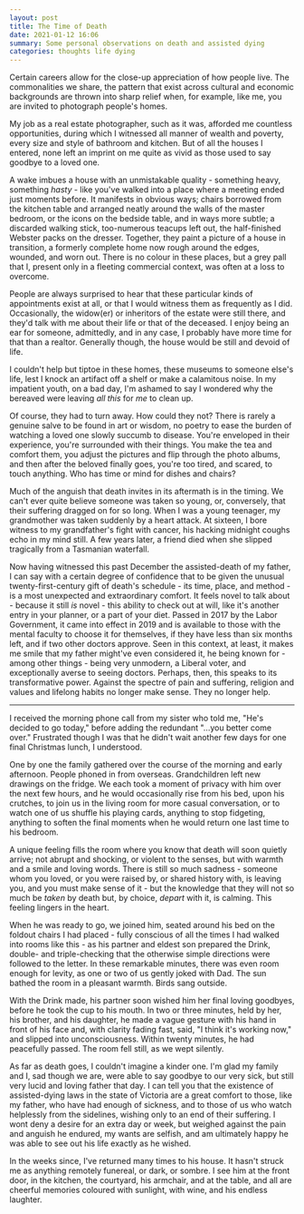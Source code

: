 ```yaml
---
layout: post
title: The Time of Death
date: 2021-01-12 16:06
summary: Some personal observations on death and assisted dying
categories: thoughts life dying
---
```


Certain careers allow for the close-up appreciation of how people live. The commonalities we share, the pattern that exist across cultural and economic backgrounds are thrown into sharp relief when, for example, like me, you are invited to photograph people's homes.
  
My job as a real estate photographer, such as it was, afforded me countless opportunities, during which I witnessed all manner of wealth and poverty, every size and style of bathroom and kitchen. But of all the houses I entered, none left an imprint on me quite as vivid as those used to say goodbye to a loved one.

A wake imbues a house with an unmistakable quality - something heavy, something *hasty* - like you've walked into a place where a meeting ended just moments before. It manifests in obvious ways; chairs borrowed from the kitchen table and arranged neatly around the walls of the master bedroom, or the icons on the bedside table, and in ways more subtle; a discarded walking stick, too-numerous teacups left out, the half-finished Webster packs on the dresser. Together, they paint a picture of a house in transition, a formerly complete home now rough around the edges, wounded, and worn out. There is no colour in these places, but a grey pall that I, present only in a fleeting commercial context, was often at a loss to overcome.

People are always surprised to hear that these particular kinds of appointments exist at all, or that I would witness them as frequently as I did.  Occasionally, the widow(er) or inheritors of the estate were still there, and they'd talk with me about their life or that of the deceased. I enjoy being an ear for someone, admittedly, and in any case, I probably have more time for that than a realtor. Generally though, the house would be still and devoid of life.
  
I couldn't help but tiptoe in these homes, these museums to someone else's life, lest I knock an artifact off a shelf or make a calamitous noise.  In my impatient youth, on a bad day, I'm ashamed to say I wondered why the bereaved were leaving *all this* for *me* to clean up.

Of course, they had to turn away. How could they not? There is rarely a genuine salve to be found in art or wisdom, no poetry to ease the burden of watching a loved one slowly succumb to disease. You're enveloped in their experience, you're surrounded with their things. You make the tea and comfort them, you adjust the pictures and flip through the photo albums, and then after the beloved finally goes, you're too tired, and scared, to touch anything. Who has time or mind for dishes and chairs?
  
Much of the anguish that death invites in its aftermath is in the timing. We can't ever quite believe someone was taken so young, or, conversely, that their suffering dragged on for so long.  When I was a young teenager, my grandmother was taken suddenly by a heart attack. At sixteen, I bore witness to my grandfather's fight with cancer, his hacking midnight coughs echo in my mind still.  A few years later, a friend died when she slipped tragically from a Tasmanian waterfall.
  
Now having witnessed this past December the assisted-death of my father, I can say with a certain degree of confidence that to be given the unusual twenty-first-century gift of death's schedule - its time, place, and method - is a most unexpected and extraordinary comfort. It feels novel to talk about - because it still *is* novel - this ability to check out at will, like it's another entry in your planner, or a part of your diet. Passed in 2017 by the Labor Government, it came into effect in 2019 and is available to those with the mental faculty to choose it for themselves, if they have less than six months left, and if two other doctors approve. Seen in this context, at least, it makes me smile that my father might've even considered it, he being known for - among other things - being very unmodern, a Liberal voter, and exceptionally averse to seeing doctors. Perhaps, then, this speaks to its transformative power. Against the spectre of pain and suffering, religion and values and lifelong habits no longer make sense. They no longer help.

**** 

I received the morning phone call from my sister who told me, "He's decided to go today," before adding the redundant "...you better come over." Frustrated though I was that he didn't wait another few days for one final Christmas lunch, I understood. 

One by one the family gathered over the course of the morning and early afternoon. People phoned in from overseas. Grandchildren left new drawings on the fridge. We each took a moment of privacy with him over the next few hours, and he would occasionally rise from his bed, upon his crutches, to join us in the living room for more casual conversation, or to watch one of us shuffle his playing cards, anything to stop fidgeting, anything to soften the final moments when he would return one last time to his bedroom.

A unique feeling fills the room where you know that death will soon quietly arrive; not abrupt and shocking, or violent to the senses, but with warmth and a smile and loving words. There is still so much sadness - someone whom you loved, or you were raised by, or shared history with, is leaving you, and you must make sense of it - but the knowledge that they will not so much be *taken* by death but, by choice, *depart* with it, is calming. This feeling lingers in the heart.

When he was ready to go, we joined him, seated around his bed on the foldout chairs I had placed - fully conscious of all the times I had walked into rooms like this - as his partner and eldest son prepared the Drink, double- and triple-checking that the otherwise simple directions were followed to the letter. In these remarkable minutes, there was even room enough for levity, as one or two of us gently joked with Dad. The sun bathed the room in a pleasant warmth. Birds sang outside.
    
With the Drink made, his partner soon wished him her final loving goodbyes, before he took the cup to his mouth. In two or three minutes, held by her, his brother, and his daughter, he made a vague gesture with his hand in front of his face and, with clarity fading fast, said, "I think it's working now," and slipped into unconsciousness. Within twenty minutes, he had peacefully passed. The room fell still, as we wept silently.

As far as death goes, I couldn't imagine a kinder one. I'm glad my family and I, sad though we are, were able to say goodbye to our very sick, but still very lucid and loving father that day. I can tell you that the existence of assisted-dying laws in the state of Victoria are a great comfort to those, like my father, who have had enough of sickness, and to those of us who watch helplessly from the sidelines, wishing only to an end of their suffering. I wont deny a desire for an extra day or week, but weighed against the pain and anguish he endured, my wants are selfish, and am ultimately happy he was able to see out his life exactly as he wished.

In the weeks since, I've returned many times to his house. It hasn't struck me as anything remotely funereal, or dark, or sombre. I see him at the front door, in the kitchen, the courtyard, his armchair, and at the table, and all are cheerful memories coloured with sunlight, with wine, and his endless laughter.  